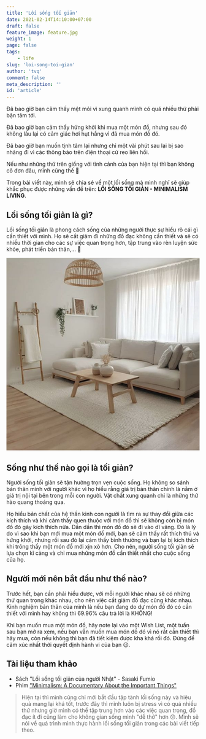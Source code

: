 ```yaml
---
title: 'Lối sống tối giản'
date: 2021-02-14T14:10:00+07:00	
draft: false
feature_image: feature.jpg
weight: 1
page: false
tags:
    - life
slug: 'loi-song-toi-gian'
author: 'tvq'
comment: false
meta_description: ''
id: 'article'
---
```


Đã bao giờ bạn cảm thấy mệt mỏi vì xung quanh mình có quá nhiều thứ phải bận tâm tới.

Đã bao giờ bạn cảm thấy hứng khởi khi mua một món đồ, nhưng sau đó không lâu lại có cảm giác hơi hụt hẫng vì đã mua món đồ đó.

Đã bao giờ bạn muốn tịnh tâm lại nhưng chỉ một vài phút sau lại bị sao nhãng đi vì các thông báo trên điện thoại cứ reo liên hồi.

Nếu như những thứ trên giống với tình cảnh của bạn hiện tại thì bạn không cô đơn đâu, mình cũng thế 🥲

Trong bài viết này, mình sẽ chia sẻ về một lối sống mà mình nghĩ sẽ giúp khắc phục được những vấn đề trên: **LỐI SỐNG TỐI GIẢN - MINIMALISM LIVING**.

## Lối sống tối giản là gì?
Lối sống tối giản là phong cách sống của những người thực sự hiểu rõ cái gì cần thiết với mình. Họ sẽ cắt giảm đi những đồ đạc không cần thiết và sẽ có nhiều thời gian cho các sự việc quan trọng hơn, tập trung vào rèn luyện sức khỏe, phát triển bản thân,... 💪

![](./img1.jpg)

## Sống như thế nào gọi là tối giản?
Người sống tối giản sẽ tận hưởng trọn vẹn cuộc sống. Họ không so sánh bản thân mình với người khác vì họ hiểu rằng giá trị bản thân chính là nằm ở giá trị nội tại bên trong mỗi con người. Vật chất xung quanh chỉ là những thứ hào quang thoáng qua.

Họ hiểu bản chất của hệ thần kinh con người là tìm ra sự thay đổi giữa các kích thích và khi cảm thấy quen thuộc với món đồ thì sẽ không còn bị món đồ đó gây kích thích nữa. Dần dần thì món đồ đó sẽ đi vào dĩ vãng. Đó là lý do vì sao khi bạn mới mua một món đồ mới, bạn sẽ cảm thấy rất thích thú và hứng khởi, nhưng rồi sau đó lại cảm thấy bình thường và bạn lại bị kích thích khi trông thấy một món đồ mới xịn xò hơn. Cho nên, người sống tối giản sẽ lựa chọn kĩ càng và chỉ mua những món đồ cần thiết nhất cho cuộc sống của họ.

## Người mới nên bắt đầu như thế nào?
Trước hết, bạn cần phải hiểu được, với mỗi người khác nhau sẽ có những thứ quan trọng khác nhau, cho nên việc cắt giảm đồ đạc cũng khác nhau. Kinh nghiệm bản thân của mình là nếu bạn đang do dự món đồ đó có cần thiết với mình hay không thì 69.96% câu trả lời là KHÔNG!

Khi bạn muốn mua một món đồ, hãy note lại vào một Wish List, một tuần sau bạn mở ra xem, nếu bạn vẫn muốn mua món đồ đó vì nó rất cần thiết thì hãy mua, còn nếu không thì bạn đã tiết kiệm được kha khá rồi đó. Đừng để cảm xúc nhất thời quyết định hành vi của bạn 😉.

## Tài liệu tham khảo
- Sách "Lối sống tối giản của người Nhật" - Sasaki Fumio
- Phim ["Minimalism: A Documentary About the Important Things"](https://www.netflix.com/title/80114460)

> Hiện tại thì mình cũng chỉ mới bắt đầu tập tành lối sống này và hiệu quả mang lại khá tốt, trước đây thì mình luôn bị stress vì có quá nhiều thứ nhưng giờ mình có thể tập trung hơn vào các việc quan trọng, đồ đạc ít đi cũng làm cho không gian sống mình "dễ thở" hơn 😙. Mình sẽ nói về quá trình mình thực hành lối sống tối giản trong các bài viết tiếp theo.
